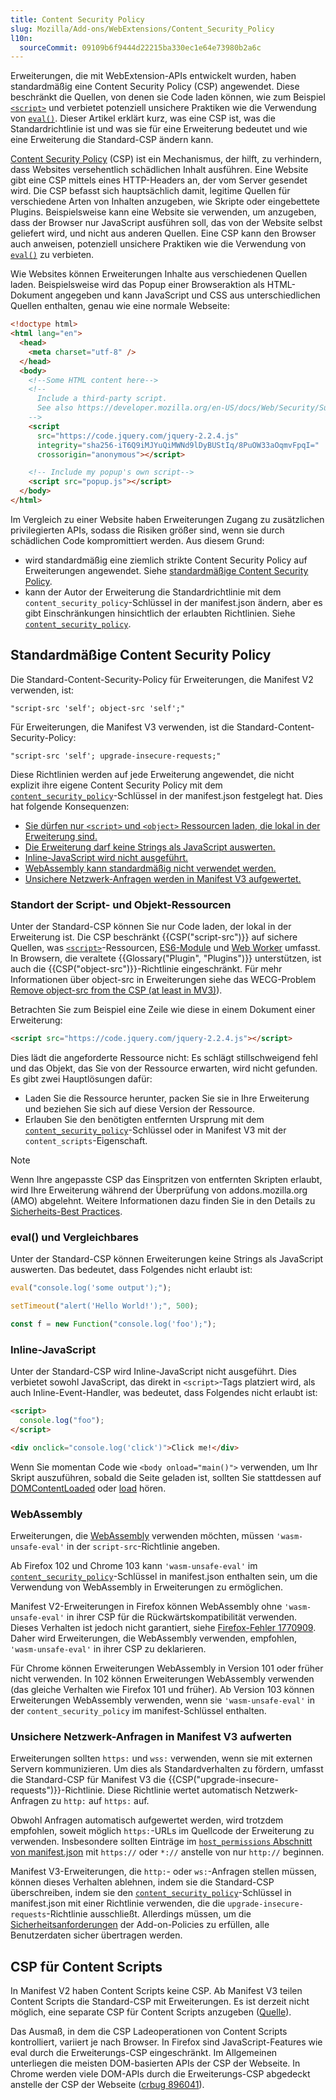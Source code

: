 ```yaml
---
title: Content Security Policy
slug: Mozilla/Add-ons/WebExtensions/Content_Security_Policy
l10n:
  sourceCommit: 09109b6f9444d22215ba330ec1e64e73980b2a6c
---
```


Erweiterungen, die mit WebExtension-APIs entwickelt wurden, haben standardmäßig eine Content Security Policy (CSP) angewendet. Diese beschränkt die Quellen, von denen sie Code laden können, wie zum Beispiel [`<script>`](/de/docs/Web/HTML/Reference/Elements/script) und verbietet potenziell unsichere Praktiken wie die Verwendung von [`eval()`](/de/docs/Web/JavaScript/Reference/Global_Objects/eval). Dieser Artikel erklärt kurz, was eine CSP ist, was die Standardrichtlinie ist und was sie für eine Erweiterung bedeutet und wie eine Erweiterung die Standard-CSP ändern kann.

[Content Security Policy](/de/docs/Web/HTTP/Guides/CSP) (CSP) ist ein Mechanismus, der hilft, zu verhindern, dass Websites versehentlich schädlichen Inhalt ausführen. Eine Website gibt eine CSP mittels eines HTTP-Headers an, der vom Server gesendet wird. Die CSP befasst sich hauptsächlich damit, legitime Quellen für verschiedene Arten von Inhalten anzugeben, wie Skripte oder eingebettete Plugins. Beispielsweise kann eine Website sie verwenden, um anzugeben, dass der Browser nur JavaScript ausführen soll, das von der Website selbst geliefert wird, und nicht aus anderen Quellen. Eine CSP kann den Browser auch anweisen, potenziell unsichere Praktiken wie die Verwendung von [`eval()`](/de/docs/Web/JavaScript/Reference/Global_Objects/eval) zu verbieten.

Wie Websites können Erweiterungen Inhalte aus verschiedenen Quellen laden. Beispielsweise wird das Popup einer Browseraktion als HTML-Dokument angegeben und kann JavaScript und CSS aus unterschiedlichen Quellen enthalten, genau wie eine normale Webseite:

```html
<!doctype html>
<html lang="en">
  <head>
    <meta charset="utf-8" />
  </head>
  <body>
    <!--Some HTML content here-->
    <!--
      Include a third-party script.
      See also https://developer.mozilla.org/en-US/docs/Web/Security/Subresource_Integrity.
    -->
    <script
      src="https://code.jquery.com/jquery-2.2.4.js"
      integrity="sha256-iT6Q9iMJYuQiMWNd9lDyBUStIq/8PuOW33aOqmvFpqI="
      crossorigin="anonymous"></script>

    <!-- Include my popup's own script-->
    <script src="popup.js"></script>
  </body>
</html>
```

Im Vergleich zu einer Website haben Erweiterungen Zugang zu zusätzlichen privilegierten APIs, sodass die Risiken größer sind, wenn sie durch schädlichen Code kompromittiert werden. Aus diesem Grund:

- wird standardmäßig eine ziemlich strikte Content Security Policy auf Erweiterungen angewendet. Siehe [standardmäßige Content Security Policy](#standardmäßige_content_security_policy).
- kann der Autor der Erweiterung die Standardrichtlinie mit dem `content_security_policy`-Schlüssel in der manifest.json ändern, aber es gibt Einschränkungen hinsichtlich der erlaubten Richtlinien. Siehe [`content_security_policy`](/de/docs/Mozilla/Add-ons/WebExtensions/manifest.json/content_security_policy).

## Standardmäßige Content Security Policy

Die Standard-Content-Security-Policy für Erweiterungen, die Manifest V2 verwenden, ist:

```plain
"script-src 'self'; object-src 'self';"
```

Für Erweiterungen, die Manifest V3 verwenden, ist die Standard-Content-Security-Policy:

```plain
"script-src 'self'; upgrade-insecure-requests;"
```

Diese Richtlinien werden auf jede Erweiterung angewendet, die nicht explizit ihre eigene Content Security Policy mit dem [`content_security_policy`](/de/docs/Mozilla/Add-ons/WebExtensions/manifest.json/content_security_policy)-Schlüssel in der manifest.json festgelegt hat. Dies hat folgende Konsequenzen:

- [Sie dürfen nur `<script>` und `<object>` Ressourcen laden, die lokal in der Erweiterung sind.](#standort_der_script-_und_objekt-ressourcen)
- [Die Erweiterung darf keine Strings als JavaScript auswerten.](#eval_and_friends)
- [Inline-JavaScript wird nicht ausgeführt.](#inline-javascript)
- [WebAssembly kann standardmäßig nicht verwendet werden.](#webassembly)
- [Unsichere Netzwerk-Anfragen werden in Manifest V3 aufgewertet.](#unsichere_netzwerk-anfragen_in_manifest_v3_aufwerten)

### Standort der Script- und Objekt-Ressourcen

Unter der Standard-CSP können Sie nur Code laden, der lokal in der Erweiterung ist. Die CSP beschränkt {{CSP("script-src")}} auf sichere Quellen, was [`<script>`](/de/docs/Web/HTML/Reference/Elements/script)-Ressourcen, [ES6-Module](/de/docs/Web/JavaScript/Guide/Modules) und [Web Worker](/de/docs/Web/API/Web_Workers_API/Using_web_workers) umfasst. In Browsern, die veraltete {{Glossary("Plugin", "Plugins")}} unterstützen, ist auch die {{CSP("object-src")}}-Richtlinie eingeschränkt. Für mehr Informationen über object-src in Erweiterungen siehe das WECG-Problem [Remove object-src from the CSP (at least in MV3)](https://github.com/w3c/webextensions/issues/204)).

Betrachten Sie zum Beispiel eine Zeile wie diese in einem Dokument einer Erweiterung:

```html
<script src="https://code.jquery.com/jquery-2.2.4.js"></script>
```

Dies lädt die angeforderte Ressource nicht: Es schlägt stillschweigend fehl und das Objekt, das Sie von der Ressource erwarten, wird nicht gefunden. Es gibt zwei Hauptlösungen dafür:

- Laden Sie die Ressource herunter, packen Sie sie in Ihre Erweiterung und beziehen Sie sich auf diese Version der Ressource.
- Erlauben Sie den benötigten entfernten Ursprung mit dem [`content_security_policy`](/de/docs/Mozilla/Add-ons/WebExtensions/manifest.json/content_security_policy)-Schlüssel oder in Manifest V3 mit der `content_scripts`-Eigenschaft.

> [!NOTE]
> Wenn Ihre angepasste CSP das Einspritzen von entfernten Skripten erlaubt, wird Ihre Erweiterung während der Überprüfung von addons.mozilla.org (AMO) abgelehnt. Weitere Informationen dazu finden Sie in den Details zu [Sicherheits-Best Practices](https://extensionworkshop.com/documentation/develop/build-a-secure-extension/).

### eval() und Vergleichbares

Unter der Standard-CSP können Erweiterungen keine Strings als JavaScript auswerten. Das bedeutet, dass Folgendes nicht erlaubt ist:

```js
eval("console.log('some output');");
```

```js
setTimeout("alert('Hello World!');", 500);
```

```js
const f = new Function("console.log('foo');");
```

### Inline-JavaScript

Unter der Standard-CSP wird Inline-JavaScript nicht ausgeführt. Dies verbietet sowohl JavaScript, das direkt in `<script>`-Tags platziert wird, als auch Inline-Event-Handler, was bedeutet, dass Folgendes nicht erlaubt ist:

```html
<script>
  console.log("foo");
</script>
```

```html
<div onclick="console.log('click')">Click me!</div>
```

Wenn Sie momentan Code wie `<body onload="main()">` verwenden, um Ihr Skript auszuführen, sobald die Seite geladen ist, sollten Sie stattdessen auf [DOMContentLoaded](/de/docs/Web/API/Document/DOMContentLoaded_event) oder [load](/de/docs/Web/API/Window/load_event) hören.

### WebAssembly

Erweiterungen, die [WebAssembly](/de/docs/WebAssembly) verwenden möchten, müssen `'wasm-unsafe-eval'` in der `script-src`-Richtlinie angeben.

Ab Firefox 102 und Chrome 103 kann `'wasm-unsafe-eval'` im [`content_security_policy`](/de/docs/Mozilla/Add-ons/WebExtensions/manifest.json/content_security_policy)-Schlüssel in manifest.json enthalten sein, um die Verwendung von WebAssembly in Erweiterungen zu ermöglichen.

Manifest V2-Erweiterungen in Firefox können WebAssembly ohne `'wasm-unsafe-eval'` in ihrer CSP für die Rückwärtskompatibilität verwenden. Dieses Verhalten ist jedoch nicht garantiert, siehe [Firefox-Fehler 1770909](https://bugzil.la/1770909). Daher wird Erweiterungen, die WebAssembly verwenden, empfohlen, `'wasm-unsafe-eval'` in ihrer CSP zu deklarieren.

Für Chrome können Erweiterungen WebAssembly in Version 101 oder früher nicht verwenden. In 102 können Erweiterungen WebAssembly verwenden (das gleiche Verhalten wie Firefox 101 und früher). Ab Version 103 können Erweiterungen WebAssembly verwenden, wenn sie `'wasm-unsafe-eval'` in der `content_security_policy` im manifest-Schlüssel enthalten.

### Unsichere Netzwerk-Anfragen in Manifest V3 aufwerten

Erweiterungen sollten `https:` und `wss:` verwenden, wenn sie mit externen Servern kommunizieren. Um dies als Standardverhalten zu fördern, umfasst die Standard-CSP für Manifest V3 die {{CSP("upgrade-insecure-requests")}}-Richtlinie. Diese Richtlinie wertet automatisch Netzwerk-Anfragen zu `http:` auf `https:` auf.

Obwohl Anfragen automatisch aufgewertet werden, wird trotzdem empfohlen, soweit möglich `https:`-URLs im Quellcode der Erweiterung zu verwenden. Insbesondere sollten Einträge im [`host_permissions` Abschnitt von manifest.json](/de/docs/Mozilla/Add-ons/WebExtensions/manifest.json/host_permissions) mit `https://` oder `*://` anstelle von nur `http://` beginnen.

Manifest V3-Erweiterungen, die `http:`- oder `ws:`-Anfragen stellen müssen, können dieses Verhalten ablehnen, indem sie die Standard-CSP überschreiben, indem sie den [`content_security_policy`](/de/docs/Mozilla/Add-ons/WebExtensions/manifest.json/content_security_policy)-Schlüssel in manifest.json mit einer Richtlinie verwenden, die die `upgrade-insecure-requests`-Richtlinie ausschließt. Allerdings müssen, um die [Sicherheitsanforderungen](https://extensionworkshop.com/documentation/publish/add-on-policies/#security-compliance-and-blocking) der Add-on-Policies zu erfüllen, alle Benutzerdaten sicher übertragen werden.

## CSP für Content Scripts

In Manifest V2 haben Content Scripts keine CSP.
Ab Manifest V3 teilen Content Scripts die Standard-CSP mit Erweiterungen. Es ist derzeit nicht möglich, eine separate CSP für Content Scripts anzugeben ([Quelle](https://bugzil.la/1581611#c10)).

Das Ausmaß, in dem die CSP Ladeoperationen von Content Scripts kontrolliert, variiert je nach Browser.
In Firefox sind JavaScript-Features wie eval durch die Erweiterungs-CSP eingeschränkt. Im Allgemeinen unterliegen die meisten DOM-basierten APIs der CSP der Webseite.
In Chrome werden viele DOM-APIs durch die Erweiterungs-CSP abgedeckt anstelle der CSP der Webseite ([crbug 896041](https://crbug.com/896041)).
